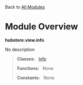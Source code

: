 Back to [All Modules](https://github.com/pyrustic/hubstore/blob/master/docs/modules/README.md#readme)

# Module Overview

**hubstore.view.info**
 
No description

> **Classes:** &nbsp; [Info](https://github.com/pyrustic/hubstore/blob/master/docs/modules/content/hubstore.view.info/content/classes/Info.md#class-info)
>
> **Functions:** &nbsp; None
>
> **Constants:** &nbsp; None
